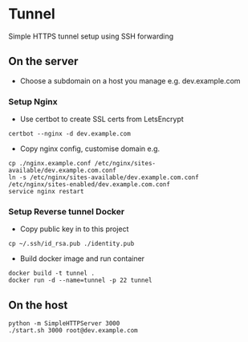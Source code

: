# Tunnel

Simple HTTPS tunnel setup using SSH forwarding

## On the server

* Choose a subdomain on a host you manage e.g. dev.example.com

### Setup Nginx

* Use certbot to create SSL certs from LetsEncrypt

```
certbot --nginx -d dev.example.com
```

* Copy nginx config, customise domain e.g.

```
cp ./nginx.example.conf /etc/nginx/sites-available/dev.example.com.conf
ln -s /etc/nginx/sites-available/dev.example.com.conf /etc/nginx/sites-enabled/dev.example.com.conf
service nginx restart
```

### Setup Reverse tunnel Docker

* Copy public key in to this project

```
cp ~/.ssh/id_rsa.pub ./identity.pub
```

* Build docker image and run container

```
docker build -t tunnel .
docker run -d --name=tunnel -p 22 tunnel
```


## On the host

```
python -m SimpleHTTPServer 3000
./start.sh 3000 root@dev.example.com
```
